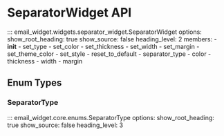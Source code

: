 # SeparatorWidget API

::: email_widget.widgets.separator_widget.SeparatorWidget
    options:
      show_root_heading: true
      show_source: false
      heading_level: 2
      members:
        - __init__
        - set_type
        - set_color
        - set_thickness
        - set_width
        - set_margin
        - set_theme_color
        - set_style
        - reset_to_default
        - separator_type
        - color
        - thickness
        - width
        - margin

## Enum Types

### SeparatorType

::: email_widget.core.enums.SeparatorType
    options:
      show_root_heading: true
      show_source: false
      heading_level: 3